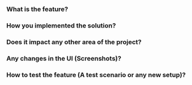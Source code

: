 ### What is the feature?

### How you implemented the solution?

### Does it impact any other area of the project?

### Any changes in the UI (Screenshots)?

### How to test the feature (A test scenario or any new setup)?
